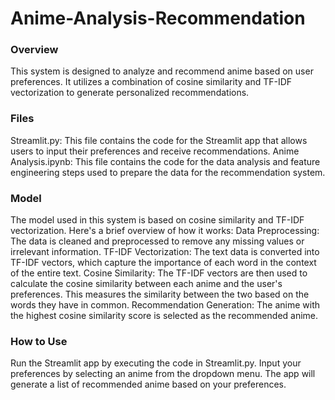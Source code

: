 # Anime-Analysis-Recommendation

### Overview
This system is designed to analyze and recommend anime based on user preferences. It utilizes a combination of cosine similarity and TF-IDF vectorization to generate personalized recommendations.

### Files
Streamlit.py: This file contains the code for the Streamlit app that allows users to input their preferences and receive recommendations.
Anime Analysis.ipynb: This file contains the code for the data analysis and feature engineering steps used to prepare the data for the recommendation system.

### Model
The model used in this system is based on cosine similarity and TF-IDF vectorization. Here's a brief overview of how it works:
Data Preprocessing: The data is cleaned and preprocessed to remove any missing values or irrelevant information.
TF-IDF Vectorization: The text data is converted into TF-IDF vectors, which capture the importance of each word in the context of the entire text.
Cosine Similarity: The TF-IDF vectors are then used to calculate the cosine similarity between each anime and the user's preferences. This measures the similarity between the two based on the words they have in common.
Recommendation Generation: The anime with the highest cosine similarity score is selected as the recommended anime.

### How to Use
Run the Streamlit app by executing the code in Streamlit.py.
Input your preferences by selecting an anime from the dropdown menu.
The app will generate a list of recommended anime based on your preferences.

